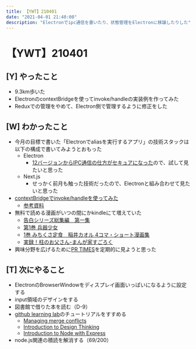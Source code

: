 ```yaml
---
title: 【YWT】210401
date: "2021-04-01 21:40:00"
description: "Electronでipc通信を書いたり、状態管理をElectronに移譲したりした"
---
```


# 【YWT】210401

## [Y] やったこと

- 9.3km歩いた
- ElectronのcontextBridgeを使ってinvoke/handleの実装例を作ってみた
- Reduxでの管理をやめて、Electron側で管理するように修正をした

## [W] わかったこと

- 今月の目標で書いた「Electronでaliasを実行するアプリ」の技術スタックは以下の構成で書いてみようとおもった
  - Electron
      - [12バージョンからIPC通信の仕方がセキュアになった](https://qiita.com/hibara/items/c59fb6924610fc22a9db)ので、試して見たいと思った
  - Next.js
      - せっかく前月も触った技術だったので、Electronと組み合わせて見たいと思った
- [contextBridgeでinvoke/handleを使ってみた](https://github.com/LeeDDHH/alias-agent/commit/7e844b04d67d83e6043fd1a7b141b314fcc32132)
  - [参考資料](https://qiita.com/ArtcYu/items/a053f5b6295efaed74bf)
- 無料で読める漫画がいつの間にかkindleにて増えていた
  - [告白シリーズ総集編　第一集](https://www.amazon.co.jp/dp/B08L972L5L)
  - [第1巻 兵器少女](https://www.amazon.co.jp/gp/product/B084TQSGF9)
  - [1巻 みちくさ定食　稲井カオル 4コマ・ショート漫画集](https://www.amazon.co.jp/gp/product/B08BYSD471)
  - [実録！柱のお父さん-まんが家すごろく](https://www.amazon.co.jp/dp/B08QZ9X3HL)
- 興味分野を広げるために[PR TIMES](https://prtimes.jp/)を定期的に見ようと思った

## [T] 次にやること

- ElectronのBrowserWindowをディスプレイ画面いっぱいになるように設定する
- input領域のデザインをする
- 図書館で借りた本を読む（D-9）
- [github learning lab](https://lab.github.com/githubtraining)のチュートリアルをすすめる
  - [Managing merge conflicts](https://lab.github.com/githubtraining/managing-merge-conflicts)
  - [Introduction to Design Thinking](https://lab.github.com/githubtraining/introduction-to-design-thinking)
  - [Introduction to Node with Express](https://lab.github.com/everydeveloper/introduction-to-node-with-express)
- node.js関連の積読を解消する（69/200）
